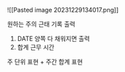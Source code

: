 ![[Pasted image 20231229134017.png]]

원하는 주의 근태 기록 출력
1. DATE 양쪽 다 채워지면 출력
2. 합계 근무 시간

주 단위 표현 + 주간 합계 표현